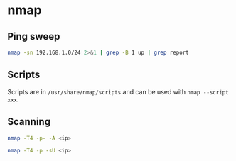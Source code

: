# nmap

## Ping sweep

```sh
nmap -sn 192.168.1.0/24 2>&1 | grep -B 1 up | grep report
```

## Scripts

Scripts are in `/usr/share/nmap/scripts` and can be used with `nmap --script xxx`.

## Scanning

```bash
nmap -T4 -p- -A <ip>

nmap -T4 -p -sU <ip>
```